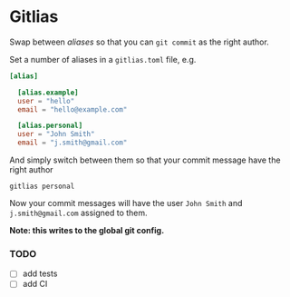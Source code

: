 # Gitlias

Swap between *aliases* so that you can `git commit` as the right author.

Set a number of aliases in a `gitlias.toml` file, e.g.

```toml
[alias]

  [alias.example]
  user = "hello"
  email = "hello@example.com"

  [alias.personal]
  user = "John Smith"
  email = "j.smith@gmail.com"
```

And simply switch between them so that your commit message have the right author

    gitlias personal

Now your commit messages will have the user `John Smith` and `j.smith@gmail.com` assigned to them.

**Note: this writes to the global git config.**


### TODO

- [ ] add tests
- [ ] add CI